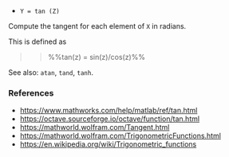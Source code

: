 - `Y = tan (Z)`

Compute the tangent for each element of `X` in radians.

This is defined as

> > %%tan(z) = sin(z)/cos(z)%%

See also: `atan`, `tand`, `tanh`.

### References

- https://www.mathworks.com/help/matlab/ref/tan.html
- https://octave.sourceforge.io/octave/function/tan.html
- https://mathworld.wolfram.com/Tangent.html
- https://mathworld.wolfram.com/TrigonometricFunctions.html
- https://en.wikipedia.org/wiki/Trigonometric_functions
